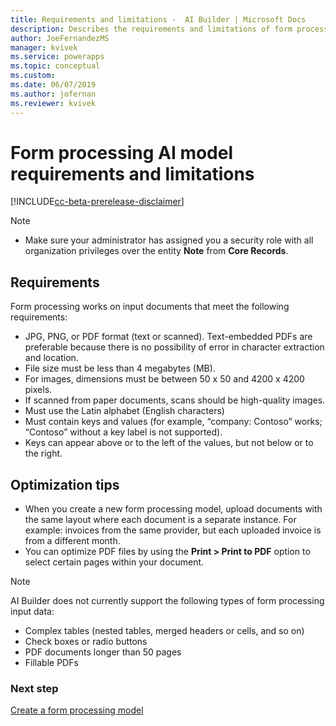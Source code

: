 ```yaml
---
title: Requirements and limitations -  AI Builder | Microsoft Docs
description: Describes the requirements and limitations of form processing models in AI Builder.
author: JoeFernandezMS
manager: kvivek
ms.service: powerapps
ms.topic: conceptual
ms.custom: 
ms.date: 06/07/2019
ms.author: jofernan
ms.reviewer: kvivek
---
```


# Form processing AI model requirements and limitations

[!INCLUDE[cc-beta-prerelease-disclaimer](./includes/cc-beta-prerelease-disclaimer.md)]

> [!NOTE]
> - Make sure your administrator has assigned you a security role with all organization privileges over the entity **Note** from **Core Records**.


## Requirements

Form processing works on input documents that meet the following requirements:

- JPG, PNG, or PDF format (text or scanned). Text-embedded PDFs are preferable because there is no possibility of error in character extraction and location.
- File size must be less than 4 megabytes (MB).
- For images, dimensions must be between 50 x 50 and 4200 x 4200 pixels.
- If scanned from paper documents, scans should be high-quality images.
- Must use the Latin alphabet (English characters)
- Must contain keys and values (for example, “company: Contoso” works; “Contoso” without a key label is not supported). 
- Keys can appear above or to the left of the values, but not below or to the right.

## Optimization tips

- When you create a new form processing model, upload documents with the same layout where each document is a separate instance. For example: invoices from the same provider, but each uploaded invoice is from a different month. 
- You can optimize PDF files by using the **Print > Print to PDF** option to select certain pages within your document. 


 > [!NOTE] 
 > AI Builder does not currently support the following types of form processing input data:
 > - Complex tables (nested tables, merged headers or cells, and so on)
 > - Check boxes or radio buttons
 > - PDF documents longer than 50 pages
 > - Fillable PDFs 

### Next step
[Create a form processing model](create-form-processing-model.md)
